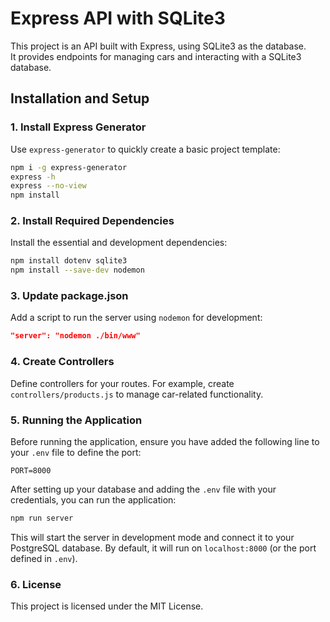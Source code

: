 # Express API with SQLite3
This project is an API built with Express, using SQLite3 as the database.  
It provides endpoints for managing cars and interacting with a SQLite3 database.


## Installation and Setup


### 1. Install Express Generator
Use `express-generator` to quickly create a basic project template:
```bash
npm i -g express-generator
express -h
express --no-view 
npm install
```


### 2. Install Required Dependencies
Install the essential and development dependencies:
```bash
npm install dotenv sqlite3
npm install --save-dev nodemon
```


### 3. Update package.json
Add a script to run the server using `nodemon` for development:
```json
"server": "nodemon ./bin/www"
```


### 4. Create Controllers
Define controllers for your routes. For example, create `controllers/products.js` to manage car-related functionality.


### 5. Running the Application
Before running the application, ensure you have added the following line to your `.env` file to define the port:
```env
PORT=8000
```
After setting up your database and adding the `.env` file with your credentials, you can run the application:
```bash
npm run server
```
This will start the server in development mode and connect it to your PostgreSQL database. By default, it will run on `localhost:8000` (or the port defined in `.env`).


### 6. License
This project is licensed under the MIT License.